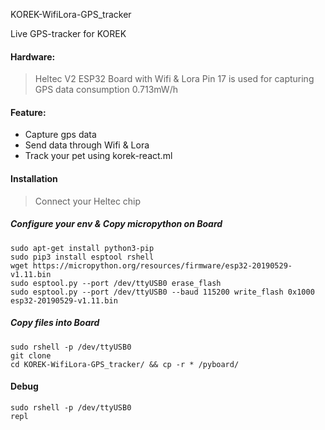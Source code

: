 KOREK-WifiLora-GPS_tracker

Live GPS-tracker for KOREK

#### Hardware:

> Heltec V2 ESP32 Board with Wifi & Lora
> Pin 17 is used for capturing GPS data
> consumption 0.713mW/h

#### Feature:

  - Capture gps data
  - Send data through Wifi & Lora
  - Track your pet using korek-react.ml

#### Installation

> Connect your Heltec chip

##### Configure your env & Copy micropython on Board
```
sudo apt-get install python3-pip
sudo pip3 install esptool rshell
wget https://micropython.org/resources/firmware/esp32-20190529-v1.11.bin
sudo esptool.py --port /dev/ttyUSB0 erase_flash
sudo esptool.py --port /dev/ttyUSB0 --baud 115200 write_flash 0x1000 esp32-20190529-v1.11.bin
```

##### Copy files into Board
```
sudo rshell -p /dev/ttyUSB0
git clone 
cd KOREK-WifiLora-GPS_tracker/ && cp -r * /pyboard/
```

#### Debug
```
sudo rshell -p /dev/ttyUSB0
repl
```

